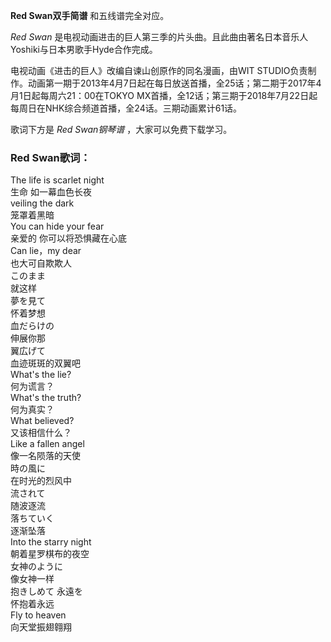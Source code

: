 

**Red Swan双手简谱** 和五线谱完全对应。

_Red Swan_ 是电视动画进击的巨人第三季的片头曲。且此曲由著名日本音乐人Yoshiki与日本男歌手Hyde合作完成。

电视动画《进击的巨人》改编自谏山创原作的同名漫画，由WIT
STUDIO负责制作。动画第一期于2013年4月7日起在每日放送首播，全25话；第二期于2017年4月1日起每周六21：00在TOKYO
MX首播，全12话；第三期于2018年7月22日起每周日在NHK综合频道首播，全24话。三期动画累计61话。

歌词下方是 _Red Swan钢琴谱_ ，大家可以免费下载学习。

### Red Swan歌词：

The life is scarlet night  
生命 如一幕血色长夜  
veiling the dark  
笼罩着黑暗  
You can hide your fear  
亲爱的 你可以将恐惧藏在心底  
Can lie，my dear  
也大可自欺欺人  
このまま  
就这样  
夢を見て  
怀着梦想  
血だらけの  
伸展你那  
翼広げて  
血迹斑斑的双翼吧  
What's the lie?  
何为谎言？  
What's the truth?  
何为真实？  
What believed?  
又该相信什么？  
Like a fallen angel  
像一名陨落的天使  
時の風に  
在时光的烈风中  
流されて  
随波逐流  
落ちていく  
逐渐坠落  
Into the starry night  
朝着星罗棋布的夜空  
女神のように  
像女神一样  
抱きしめて 永遠を  
怀抱着永远  
Fly to heaven  
向天堂振翅翱翔

